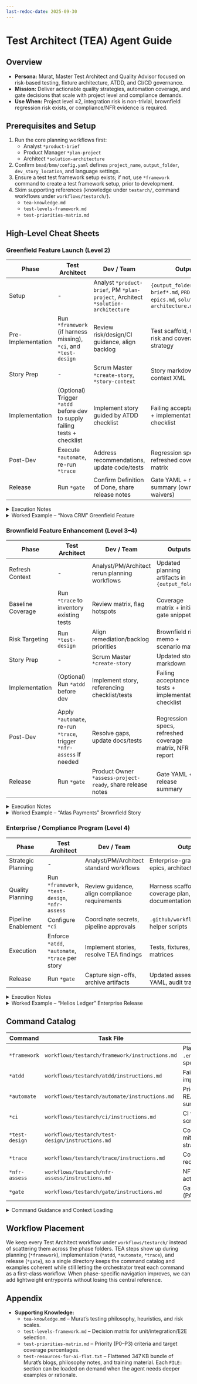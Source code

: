 ```yaml
---
last-redoc-date: 2025-09-30
---
```


# Test Architect (TEA) Agent Guide

## Overview

- **Persona:** Murat, Master Test Architect and Quality Advisor focused on risk-based testing, fixture architecture, ATDD, and CI/CD governance.
- **Mission:** Deliver actionable quality strategies, automation coverage, and gate decisions that scale with project level and compliance demands.
- **Use When:** Project level ≥2, integration risk is non-trivial, brownfield regression risk exists, or compliance/NFR evidence is required.

## Prerequisites and Setup

1. Run the core planning workflows first:
   - Analyst `*product-brief`
   - Product Manager `*plan-project`
   - Architect `*solution-architecture`
2. Confirm `bmad/bmm/config.yaml` defines `project_name`, `output_folder`, `dev_story_location`, and language settings.
3. Ensure a test test framework setup exists; if not, use `*framework` command to create a test framework setup, prior to development.
4. Skim supporting references (knowledge under `testarch/`, command workflows under `workflows/testarch/`).
   - `tea-knowledge.md`
   - `test-levels-framework.md`
   - `test-priorities-matrix.md`

## High-Level Cheat Sheets

### Greenfield Feature Launch (Level 2)

| Phase              | Test Architect                                                            | Dev / Team                                                                       | Outputs                                                                               |
| ------------------ | ------------------------------------------------------------------------- | -------------------------------------------------------------------------------- | ------------------------------------------------------------------------------------- |
| Setup              | -                                                                         | Analyst `*product-brief`, PM `*plan-project`, Architect `*solution-architecture` | `{output_folder}/product-brief*.md`, `PRD.md`, `epics.md`, `solution-architecture.md` |
| Pre-Implementation | Run `*framework` (if harness missing), `*ci`, and `*test-design`          | Review risk/design/CI guidance, align backlog                                    | Test scaffold, CI pipeline, risk and coverage strategy                                |
| Story Prep         | -                                                                         | Scrum Master `*create-story`, `*story-context`                                   | Story markdown + context XML                                                          |
| Implementation     | (Optional) Trigger `*atdd` before dev to supply failing tests + checklist | Implement story guided by ATDD checklist                                         | Failing acceptance tests + implementation checklist                                   |
| Post-Dev           | Execute `*automate`, re-run `*trace`                                      | Address recommendations, update code/tests                                       | Regression specs, refreshed coverage matrix                                           |
| Release            | Run `*gate`                                                               | Confirm Definition of Done, share release notes                                  | Gate YAML + release summary (owners, waivers)                                         |

<details>
<summary>Execution Notes</summary>

- Run `*framework` only once per repo or when modern harness support is missing.
- `*framework` followed by `*ci` establishes install + pipeline; `*test-design` then handles risk scoring, mitigations, and scenario planning in one pass.
- Use `*atdd` before coding when the team can adopt ATDD; share its checklist with the dev agent.
- Post-implementation, keep `*trace` current, expand coverage with `*automate`, and finish with `*gate`.

</details>

<details>
<summary>Worked Example – “Nova CRM” Greenfield Feature</summary>

1. **Planning:** Analyst runs `*product-brief`; PM executes `*plan-project` to produce PRD and epics; Architect completes `*solution-architecture` for the new module.
2. **Setup:** TEA checks harness via `*framework`, configures `*ci`, and runs `*test-design` to capture risk/coverage plans.
3. **Story Prep:** Scrum Master generates the story via `*create-story`; PO validates using `*assess-project-ready`.
4. **Implementation:** TEA optionally runs `*atdd`; Dev implements with guidance from failing tests and the plan.
5. **Post-Dev and Release:** TEA runs `*automate`, re-runs `*trace`, and finishes with `*gate` to document the decision.

</details>

### Brownfield Feature Enhancement (Level 3–4)

| Phase             | Test Architect                                                      | Dev / Team                                                 | Outputs                                                 |
| ----------------- | ------------------------------------------------------------------- | ---------------------------------------------------------- | ------------------------------------------------------- |
| Refresh Context   | -                                                                   | Analyst/PM/Architect rerun planning workflows              | Updated planning artifacts in `{output_folder}`         |
| Baseline Coverage | Run `*trace` to inventory existing tests                            | Review matrix, flag hotspots                               | Coverage matrix + initial gate snippet                  |
| Risk Targeting    | Run `*test-design`                                                  | Align remediation/backlog priorities                       | Brownfield risk memo + scenario matrix                  |
| Story Prep        | -                                                                   | Scrum Master `*create-story`                               | Updated story markdown                                  |
| Implementation    | (Optional) Run `*atdd` before dev                                   | Implement story, referencing checklist/tests               | Failing acceptance tests + implementation checklist     |
| Post-Dev          | Apply `*automate`, re-run `*trace`, trigger `*nfr-assess` if needed | Resolve gaps, update docs/tests                            | Regression specs, refreshed coverage matrix, NFR report |
| Release           | Run `*gate`                                                         | Product Owner `*assess-project-ready`, share release notes | Gate YAML + release summary                             |

<details>
<summary>Execution Notes</summary>

- Lead with `*trace` so remediation plans target true coverage gaps. Ensure `*framework` and `*ci` are in place early in the engagement; if the brownfield lacks them, run those setup steps immediately after refreshing context.
- `*test-design` should highlight regression hotspots, mitigations, and P0 scenarios.
- Use `*atdd` when stories benefit from ATDD; otherwise proceed to implementation and rely on post-dev automation.
- After development, expand coverage with `*automate`, re-run `*trace`, and close with `*gate`. Run `*nfr-assess` now if non-functional risks weren't addressed earlier.
- Product Owner `*assess-project-ready` confirms the team has artifacts before handoff or release.

</details>

<details>
<summary>Worked Example – “Atlas Payments” Brownfield Story</summary>

1. **Context Refresh:** Analyst reruns `*product-brief`; PM executes `*plan-project` to update PRD, analysis, and `epics.md`; Architect triggers `*solution-architecture` capturing legacy payment flows.
2. **Baseline Coverage:** TEA executes `*trace` to record current coverage in `docs/qa/assessments/atlas-payment-trace.md`.
3. **Risk and Design:** `*test-design` flags settlement edge cases, plans mitigations, and allocates new API/E2E scenarios with P0 priorities.
4. **Story Prep:** Scrum Master generates `stories/story-1.1.md` via `*create-story`, automatically pulling updated context.
5. **ATDD First:** TEA runs `*atdd`, producing failing Playwright specs under `tests/e2e/payments/` plus an implementation checklist.
6. **Implementation:** Dev pairs with the checklist/tests to deliver the story.
7. **Post-Implementation:** TEA applies `*automate`, re-runs `*trace`, performs `*nfr-assess` to validate SLAs, and closes with `*gate` marking PASS with follow-ups.

</details>

### Enterprise / Compliance Program (Level 4)

| Phase               | Test Architect                                   | Dev / Team                                     | Outputs                                                   |
| ------------------- | ------------------------------------------------ | ---------------------------------------------- | --------------------------------------------------------- |
| Strategic Planning  | -                                                | Analyst/PM/Architect standard workflows        | Enterprise-grade PRD, epics, architecture                 |
| Quality Planning    | Run `*framework`, `*test-design`, `*nfr-assess`  | Review guidance, align compliance requirements | Harness scaffold, risk + coverage plan, NFR documentation |
| Pipeline Enablement | Configure `*ci`                                  | Coordinate secrets, pipeline approvals         | `.github/workflows/test.yml`, helper scripts              |
| Execution           | Enforce `*atdd`, `*automate`, `*trace` per story | Implement stories, resolve TEA findings        | Tests, fixtures, coverage matrices                        |
| Release             | Run `*gate`                                      | Capture sign-offs, archive artifacts           | Updated assessments, gate YAML, audit trail               |

<details>
<summary>Execution Notes</summary>

- Use `*atdd` for every story when feasible so acceptance tests lead implementation in regulated environments.
- `*ci` scaffolds selective testing scripts, burn-in jobs, caching, and notifications for long-running suites.
- Prior to release, rerun coverage (`*trace`, `*automate`) and formalize the decision in `*gate`; store everything for audits. Call `*nfr-assess` here if compliance/performance requirements weren't captured during planning.

</details>

<details>
<summary>Worked Example – “Helios Ledger” Enterprise Release</summary>

1. **Strategic Planning:** Analyst/PM/Architect complete PRD, epics, and architecture using the standard workflows.
2. **Quality Planning:** TEA runs `*framework`, `*test-design`, and `*nfr-assess` to establish mitigations, coverage, and NFR targets.
3. **Pipeline Setup:** TEA configures CI via `*ci` with selective execution scripts.
4. **Execution:** For each story, TEA enforces `*atdd`, `*automate`, and `*trace`; Dev teams iterate on the findings.
5. **Release:** TEA re-checks coverage and logs the final gate decision via `*gate`, archiving artifacts for compliance.

</details>

## Command Catalog

| Command        | Task File                                        | Primary Outputs                                                     | Notes                                            |
| -------------- | ------------------------------------------------ | ------------------------------------------------------------------- | ------------------------------------------------ |
| `*framework`   | `workflows/testarch/framework/instructions.md`   | Playwright/Cypress scaffold, `.env.example`, `.nvmrc`, sample specs | Use when no production-ready harness exists      |
| `*atdd`        | `workflows/testarch/atdd/instructions.md`        | Failing acceptance tests + implementation checklist                 | Requires approved story + harness                |
| `*automate`    | `workflows/testarch/automate/instructions.md`    | Prioritized specs, fixtures, README/script updates, DoD summary     | Avoid duplicate coverage (see priority matrix)   |
| `*ci`          | `workflows/testarch/ci/instructions.md`          | CI workflow, selective test scripts, secrets checklist              | Platform-aware (GitHub Actions default)          |
| `*test-design` | `workflows/testarch/test-design/instructions.md` | Combined risk assessment, mitigation plan, and coverage strategy    | Handles risk scoring and test design in one pass |
| `*trace`       | `workflows/testarch/trace/instructions.md`       | Coverage matrix, recommendations, gate snippet                      | Requires access to story/tests repositories      |
| `*nfr-assess`  | `workflows/testarch/nfr-assess/instructions.md`  | NFR assessment report with actions                                  | Focus on security/performance/reliability        |
| `*gate`        | `workflows/testarch/gate/instructions.md`        | Gate YAML + summary (PASS/CONCERNS/FAIL/WAIVED)                     | Deterministic decision rules + rationale         |

<details>
<summary>Command Guidance and Context Loading</summary>

- Each task now carries its own preflight/flow/deliverable guidance inline.
- `tea-knowledge.md` still stores heuristics; update the brief alongside task edits.
- Consider future modularization into orchestrated workflows if additional automation is needed.
- `tea-knowledge.md` encapsulates Murat’s philosophy—update both CSV and knowledge file together to avoid drift.

</details>

## Workflow Placement

We keep every Test Architect workflow under `workflows/testarch/` instead of scattering them across the phase folders. TEA steps show up during planning (`*framework`), implementation (`*atdd`, `*automate`, `*trace`), and release (`*gate`), so a single directory keeps the command catalog and examples coherent while still letting the orchestrator treat each command as a first-class workflow. When phase-specific navigation improves, we can add lightweight entrypoints without losing this central reference.

## Appendix

- **Supporting Knowledge:**
  - `tea-knowledge.md` – Murat’s testing philosophy, heuristics, and risk scales.
  - `test-levels-framework.md` – Decision matrix for unit/integration/E2E selection.
  - `test-priorities-matrix.md` – Priority (P0–P3) criteria and target coverage percentages.
  - `test-resources-for-ai-flat.txt` – Flattened 347 KB bundle of Murat’s blogs, philosophy notes, and training material. Each `FILE:` section can be loaded on demand when the agent needs deeper examples or rationale.

